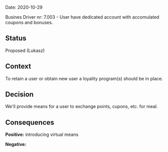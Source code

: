 Date: 2020-10-29 

Busines Driver nr: 7.003 - User have dedicated account with accomulated coupons and bonuses.

## Status

Proposed (Lukasz)

## Context

To retain a user or obtain new user a loyality program(s) should be in place. 

## Decision

We'll provide means for a user to exchange points, cupons, etc. for meal.

## Consequences

**Positive:** introducing virtual means

**Negative:** 
